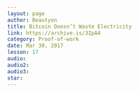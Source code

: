 ```yaml
---
layout: page
author: Beautyon
title: Bitcoin Doesn’t Waste Electricity
link: https://archive.is/3IpA4
category: Proof-of-work
date: Mar 30, 2017
lesson: 17
audio: 
audio2: 
audio3: 
star: 
---
```

